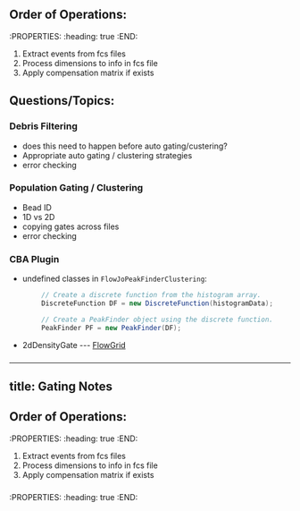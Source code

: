 ## Order of Operations:
:PROPERTIES:
:heading: true
:END:
1. Extract events from fcs files
2. Process dimensions to info in fcs file
3. Apply compensation matrix if exists
## Questions/Topics:
### Debris Filtering
- does this need to happen before auto gating/custering?
- Appropriate auto gating / clustering strategies
- error checking
### Population Gating / Clustering
- Bead ID
- 1D vs 2D
- copying gates across files
- error checking
### CBA Plugin
- undefined classes in `FlowJoPeakFinderClustering`:
```java
        // Create a discrete function from the histogram array.
        DiscreteFunction DF = new DiscreteFunction(histogramData);

        // Create a PeakFinder object using the discrete function.
        PeakFinder PF = new PeakFinder(DF);
```
- 2dDensityGate --- [FlowGrid](https://github.com/VCCRI/FlowGrid)
###
---
title: Gating Notes
---

## Order of Operations:
:PROPERTIES:
:heading: true
:END:
1. Extract events from fcs files
2. Process dimensions to info in fcs file
3. Apply compensation matrix if exists
###
:PROPERTIES:
:heading: true
:END:
